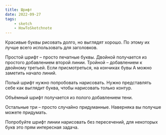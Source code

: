 ```yaml
---
title: Шрифт
date: 2022-09-27
tags:
    - sketch
    - HowToSketchnote
---
```


Красивые буквы рисовать долго, но выглядят хорошо. По этому их лучше всего использовать для заголовков.

Простой шрифт – просто печатные буквы. Двойной получается из простого добавлением второй линии. Тройной – добавлением к двойному третьей. Если присмотреться, на кончиках бувы А можно заметить начало линий.

Полый шрифт нужно попробовать нарисовать. Нужно представлять себе как выглядит буква, чтобы нарисовать только контур.

Объёмный шрифт получается из полого добавлением тени.

Остальные три – просто случайно придуманные. Наверняка вы получше можете придумать.

Попробуйте шрифт линии нарисовать без пересечений, для некоторых букв это прям интересная задача.

